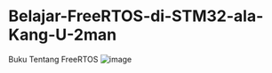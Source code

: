 # Belajar-FreeRTOS-di-STM32-ala-Kang-U-2man
Buku Tentang FreeRTOS
![image](https://github.com/u2man/Belajar-FreeRTOS-di-STM32-ala-Kang-U-2man/assets/15336267/69c405dc-c7a4-46c4-806f-180b61a3f964)
